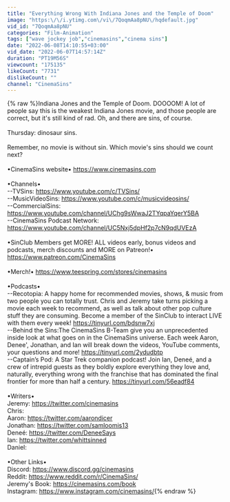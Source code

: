 ```yaml
---
title: "Everything Wrong With Indiana Jones and the Temple of Doom"
image: "https:\/\/i.ytimg.com\/vi\/7QoqmAa8pNU\/hqdefault.jpg"
vid_id: "7QoqmAa8pNU"
categories: "Film-Animation"
tags: ["wave jockey job","cinemasins","cinema sins"]
date: "2022-06-08T14:10:55+03:00"
vid_date: "2022-06-07T14:57:14Z"
duration: "PT19M56S"
viewcount: "175135"
likeCount: "7731"
dislikeCount: ""
channel: "CinemaSins"
---
```

{% raw %}Indiana Jones and the Temple of Doom. DOOOOM! A lot of people say this is the weakest Indiana Jones movie, and those people are correct, but it's still kind of rad. Oh, and there are sins, of course. <br /><br />Thursday: dinosaur sins. <br /><br />Remember, no movie is without sin. Which movie's sins should we count next?<br /><br />•CinemaSins website• <a rel="nofollow" target="blank" href="https://www.cinemasins.com">https://www.cinemasins.com</a>  <br /><br />•Channels•<br />--TVSins: <a rel="nofollow" target="blank" href="https://www.youtube.com/c/TVSins/">https://www.youtube.com/c/TVSins/</a><br />--MusicVideoSins: <a rel="nofollow" target="blank" href="https://www.youtube.com/c/musicvideosins/">https://www.youtube.com/c/musicvideosins/</a><br />--CommercialSins: <a rel="nofollow" target="blank" href="https://www.youtube.com/channel/UChg9sWwaJ2TYqpaYqerY5BA">https://www.youtube.com/channel/UChg9sWwaJ2TYqpaYqerY5BA</a> <br />--CinemaSins Podcast Network: <a rel="nofollow" target="blank" href="https://www.youtube.com/channel/UC5Nxj5dpHf2p7cN9qdUVEzA">https://www.youtube.com/channel/UC5Nxj5dpHf2p7cN9qdUVEzA</a> <br /><br />•SinClub Members get MORE! ALL videos early, bonus videos and podcasts, merch discounts and MORE on Patreon!• <a rel="nofollow" target="blank" href="https://www.patreon.com/CinemaSins">https://www.patreon.com/CinemaSins</a> <br /><br />•Merch!• <a rel="nofollow" target="blank" href="https://www.teespring.com/stores/cinemasins">https://www.teespring.com/stores/cinemasins</a>  <br /><br />•Podcasts•  <br />--Recotopia: A happy home for recommended movies, shows, &amp; music from two people you can totally trust. Chris and Jeremy take turns picking a movie each week to recommend, as well as talk about other pop culture stuff they are consuming. Become a member of the SinClub to interact LIVE with them every week! <a rel="nofollow" target="blank" href="https://tinyurl.com/bdsnw7xj">https://tinyurl.com/bdsnw7xj</a>  <br />--Behind the Sins:The CinemaSins B-Team give you an unprecedented inside look at what goes on in the CinemaSins universe. Each week Aaron, Denee', Jonathan, and Ian will break down the videos, YouTube comments, your questions and more! <a rel="nofollow" target="blank" href="https://tinyurl.com/2ydudbtp">https://tinyurl.com/2ydudbtp</a> <br />--Captain’s Pod: A Star Trek companion podcast! Join Ian, Deneé, and a crew of intrepid guests as they boldly explore everything they love and, naturally, everything wrong with the franchise that has dominated the final frontier for more than half a century. <a rel="nofollow" target="blank" href="https://tinyurl.com/56eadf84">https://tinyurl.com/56eadf84</a> <br /><br />•Writers•<br />Jeremy: <a rel="nofollow" target="blank" href="https://twitter.com/cinemasins">https://twitter.com/cinemasins</a> <br />Chris: <br />Aaron: <a rel="nofollow" target="blank" href="https://twitter.com/aarondicer">https://twitter.com/aarondicer</a> <br />Jonathan: <a rel="nofollow" target="blank" href="https://twitter.com/samloomis13">https://twitter.com/samloomis13</a> <br />Deneé: <a rel="nofollow" target="blank" href="https://twitter.com/DeneeSays">https://twitter.com/DeneeSays</a><br />Ian: <a rel="nofollow" target="blank" href="https://twitter.com/whittsinned">https://twitter.com/whittsinned</a> <br />Daniel:<br /><br />•Other Links•<br />Discord:  <a rel="nofollow" target="blank" href="https://www.discord.gg/cinemasins">https://www.discord.gg/cinemasins</a> <br />Reddit: <a rel="nofollow" target="blank" href="https://www.reddit.com/r/CinemaSins/">https://www.reddit.com/r/CinemaSins/</a> <br />Jeremy's Book: <a rel="nofollow" target="blank" href="https://cinemasins.com/book">https://cinemasins.com/book</a> <br />Instagram: <a rel="nofollow" target="blank" href="https://www.instagram.com/cinemasins/">https://www.instagram.com/cinemasins/</a>{% endraw %}
